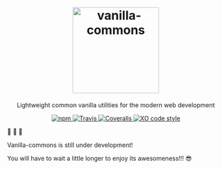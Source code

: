<h1 align="center">
  <img src="https://cdn.rawgit.com/thiamsantos/vanilla-commons/a4852858/logo.svg" width="200" alt="vanilla-commons">
</h1>

<p align="center">Lightweight common vanilla utilities for the modern web development</p>

<p align="center">
  <a href="https://www.npmjs.com/package/vanilla-commons">
    <img src="https://img.shields.io/npm/v/vanilla-commons.svg" alt="npm">
  </a>
  <a href="https://travis-ci.org/thiamsantos/vanilla-commons">
    <img src="https://img.shields.io/travis/thiamsantos/vanilla-commons.svg" alt="Travis">
  </a>
  <a href="https://coveralls.io/github/thiamsantos/vanilla-commons?branch=master">
    <img src="https://img.shields.io/coveralls/thiamsantos/vanilla-commons.svg" alt="Coveralls">
  </a>
  <a href="https://github.com/sindresorhus/xo">
    <img src="https://img.shields.io/badge/code_style-XO-5ed9c7.svg" alt="XO code style">
  </a>
</p>

:construction: :construction: :construction:

Vanilla-commons is still under development!

You will have to wait a little longer to enjoy its awesomeness!!! :sunglasses:
